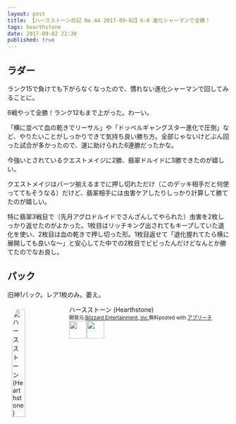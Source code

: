 ```yaml
---
layout: post
title: 【ハースストーン日記 No.44 2017-09-02】6-0 進化シャーマンで全勝！
tags: hearthstone
date: 2017-09-02 22:30
published: true
---
```


## ラダー

ランク15で負けても下がらなくなったので、慣れない進化シャーマンで回してみることに。

6戦やって全勝！ランク12もまで上がった。わーい。

「横に並べて血の乾きでリーサル」や「ドッペルギャングスター進化で圧倒」など、やりたいことがしっかりできて気持ち良い勝ち方。全部じゃないけどぶん回った試合が多かったので、運に助けられた6連勝だったかな。

今強いとされているクエストメイジに2勝、翡翠ドルイドに3勝できたのが嬉しい。

クエストメイジはパーツ揃えるまでに押し切れただけ（このデッキ相手だと何使っててもそうなる）だけど、翡翠相手には虫害ケアしたりしっかり計算して勝てたのが嬉しい。

特に翡翠3戦目で（先月アグロドルイドでさんざんしてやられた）虫害を2枚しっかり返せたのがよかった。1枚目はリッチキング出されてもキープしていた退化を使い、2枚目は血の乾きで押し切った形。1枚目返せて「退化握れてたら横に展開しても良いな～」と安心してた中での2枚目でビビったんだけどなんとか勝てたのでなお良し。

## パック

旧神1パック。レア1枚のみ。萎え。



<div id="appreach-box" style="text-align:left;"><img id="appreach-image" src="https://lh6.ggpht.com/J-_wYHXVmR86Mvq6KNHiSvR0T3WH4wHgVC0OLQEIa1FHVbXARD0zafLA8JEUjo-CqDw=w170" alt="ハースストーン (Hearthstone)" style="float:left; margin:10px; width:25%; max-width:120px; border-radius:10%;"><div class="appreach-info" style="margin: 10px;"><div id="appreach-appname">ハースストーン (Hearthstone)</div><div id="appreach-developer" style="font-size:80%; display:inline-block; _display:inline;">開発元:<a id="appreach-developerurl" href="https://itunes.apple.com/jp/developer/blizzard-entertainment-inc/id306862900?uo=4" target="_blank" rel="nofollow">Blizzard Entertainment, Inc.</a></div><div id="appreach-price" style="font-size:80%; display:inline-block; _display:inline;">無料</div><div class="appreach-powered" style="font-size:80%; display:inline-block; _display:inline;">posted with <a href="http://mama-hack.com/app-reach/" title="アプリーチ" target="_blank" rel="nofollow">アプリーチ</a></div><div class="appreach-links" style="float: left;"><div id="appreach-itunes-link" style="display: inline-block; _display: inline;"><a id="appreach-itunes" href="https://itunes.apple.com/jp/app/%E3%83%8F%E3%83%BC%E3%82%B9%E3%82%B9%E3%83%88%E3%83%BC%E3%83%B3-hearthstone/id625257520?mt=8&amp;uo=4&amp;at=10l4wP" target="_blank" rel="nofollow"><img src="https://nabettu.github.io/appreach/img/itune_ja.svg" style="height:40px;"></a></div><div id="appreach-gplay-link" style="display:inline-block; _display:inline;"><a id="appreach-gplay" href="https://play.google.com/store/apps/details?id=com.blizzard.wtcg.hearthstone" target="_blank" rel="nofollow"><img src="https://nabettu.github.io/appreach/img/gplay_ja.png" style="height:40px;"></a></div></div></div><div class="appreach-footer" style="margin-bottom:10px; clear: left;"></div></div>